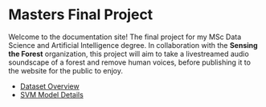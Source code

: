 # Masters Final Project

Welcome to the documentation site! The final project for my MSc Data Science and Artificial Intelligence degree. In collaboration with the **Sensing the Forest** organization, this project will aim to take a livestreamed audio soundscape of a forest and remove human voices, before publishing it to the website for the public to enjoy. 


- [Dataset Overview](dataset.md)
- [SVM Model Details](SVM.md)

